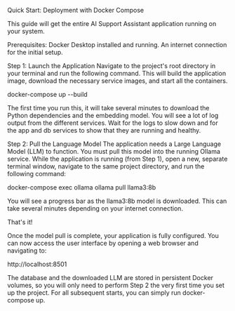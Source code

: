 Quick Start: Deployment with Docker Compose

This guide will get the entire AI Support Assistant application running on your system.

Prerequisites:
Docker Desktop installed and running.
An internet connection for the initial setup.

Step 1: Launch the Application
Navigate to the project's root directory in your terminal and run the following command. This will build the application image, download the necessary service images, and start all the containers.

docker-compose up --build

The first time you run this, it will take several minutes to download the Python dependencies and the embedding model. You will see a lot of log output from the different services. Wait for the logs to slow down and for the app and db services to show that they are running and healthy.

Step 2: Pull the Language Model
The application needs a Large Language Model (LLM) to function. You must pull this model into the running Ollama service.
While the application is running (from Step 1), open a new, separate terminal window, navigate to the same project directory, and run the following command:

docker-compose exec ollama ollama pull llama3:8b

You will see a progress bar as the llama3:8b model is downloaded. This can take several minutes depending on your internet connection.

That's it!

Once the model pull is complete, your application is fully configured. You can now access the user interface by opening a web browser and navigating to:

http://localhost:8501

The database and the downloaded LLM are stored in persistent Docker volumes, so you will only need to perform Step 2 the very first time you set up the project. For all subsequent starts, you can simply run docker-compose up.